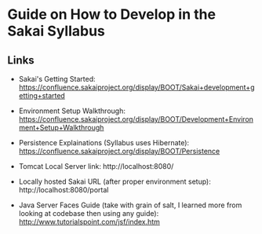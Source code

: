 Guide on How to Develop in the Sakai Syllabus
=============================================

Links
-----

* Sakai's Getting Started: https://confluence.sakaiproject.org/display/BOOT/Sakai+development+getting+started

* Environment Setup Walkthrough: https://confluence.sakaiproject.org/display/BOOT/Development+Environment+Setup+Walkthrough

* Persistence Explainations (Syllabus uses Hibernate): https://confluence.sakaiproject.org/display/BOOT/Persistence

* Tomcat Local Server link: http://localhost:8080/

* Locally hosted Sakai URL (after proper environment setup): http://localhost:8080/portal

* Java Server Faces Guide (take with grain of salt, I learned more from looking at codebase then using any guide): http://www.tutorialspoint.com/jsf/index.htm


